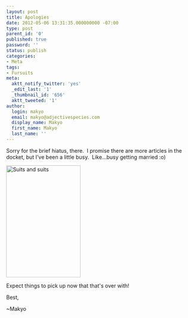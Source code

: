 ```yaml
---
layout: post
title: Apologies
date: 2012-05-06 13:31:35.000000000 -07:00
type: post
parent_id: '0'
published: true
password: ''
status: publish
categories:
- Meta
tags:
- Fursuits
meta:
  aktt_notify_twitter: 'yes'
  _edit_last: '1'
  _thumbnail_id: '656'
  aktt_tweeted: '1'
author:
  login: makyo
  email: makyo@adjectivespecies.com
  display_name: Makyo
  first_name: Makyo
  last_name: ''
---
```

<p>Sorry for the brief hiatus, there.  I promise there are more articles in the docket, but I've been a little busy.  Like...busy getting married :o)</p>
<p><a href="http://www.adjectivespecies.com/wp-content/uploads/2012/05/IMG_5879.s.png"><img class="aligncenter size-medium wp-image-656" title="Suits and suits" src="{{ site.baseurl }}/assets/IMG_5879.s-199x300.png" width="199" height="300" /></a></p>
<p>Expect things to pick up now that that's over with!</p>
<p>Best,</p>
<p>~Makyo</p>




